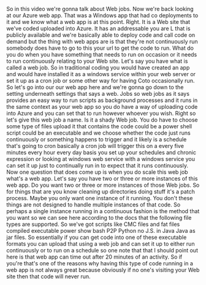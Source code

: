So in this video we're gonna talk about Web jobs.
Now we're back looking at our Azure web app.
That was a Windows app that had co deployments to it and we know what a web app is at this point.
Right.
It is a Web site that we've coded uploaded into Azure.
It has an addressable you are L that is publicly available and we're basically able to deploy code and
call code on demand but the thing with web apps are is that they're not continuously run somebody does
have to go to this your url to get the code to run.
What do you do when you have something that needs to run on occasion or it needs to run continuously
relating to your Web site.
Let's say you have what is called a web job.
So in traditional coding you would have created an app and would have installed it as a windows service
within your web server or set it up as a cron job or some other way for having Coto occasionally run.
So let's go into our our web app here and we're gonna go down to the setting underneath settings that
says a web.
Jobs so web jobs as it says provides an easy way to run scripts as background processes and it runs
in the same context as your web app so you do have a way of uploading code into Azure and you can set
that to run however whoever you wish.
Right so let's give this web job a name.
Is it a shady Web job.
You do have to choose some type of files upload it that contains the code could be a power shell script
could be an executable and we choose whether the code just runs continuously or something happens to
trigger and it likely is a schedule that's going to cron basically a cron job will trigger this on a
every five minutes every hour every day basis you set up your schedules and chronic expression or looking
at windows web service with a windows service you can set it up just to continually run in to expect
that it runs continuously.
Now one question that does come up is when you do scale this web job what's a web app.
Let's say you have two or three or more instances of this web app.
Do you want two or three or more instances of those Web jobs.
So for things that are you know cleaning up directories doing stuff it's a patch process.
Maybe you only want one instance of it running.
You don't these things are not designed to handle multiple instances of that code.
So perhaps a single instance running in a continuous fashion is the method that you want so we can see
here according to the docs that the following file types are supported.
So we've got scripts like CMC files and fat files compiled executable power show bash P2P Python no
J.S. in Java Java as jar files.
So essentially if you can get code into one of these executable formats you can upload that using a
web job and can set it up to either run continuously or to run on a schedule so one note that that I
should point out here is that web app can time out after 20 minutes of an activity.
So if you're that's one of the reasons why having this type of code running in a web app is not always
great because obviously if no one's visiting your Web site then that code will never run.
